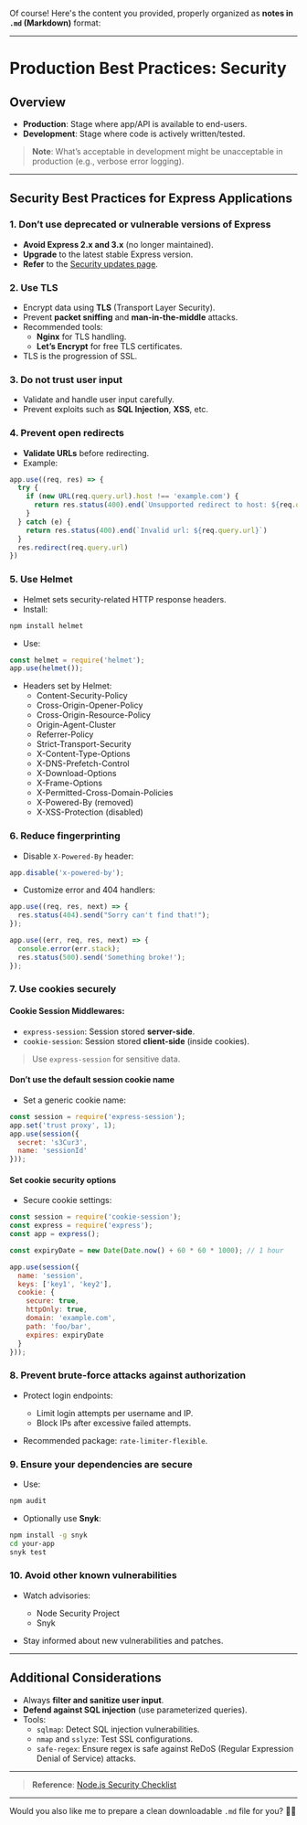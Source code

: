 Of course! Here's the content you provided, properly organized as **notes in `.md` (Markdown)** format:

---

# Production Best Practices: Security

## Overview

- **Production**: Stage where app/API is available to end-users.
- **Development**: Stage where code is actively written/tested.

> **Note**: What’s acceptable in development might be unacceptable in production (e.g., verbose error logging).

---
## Security Best Practices for Express Applications

### 1. Don’t use deprecated or vulnerable versions of Express
- **Avoid Express 2.x and 3.x** (no longer maintained).
- **Upgrade** to the latest stable Express version.
- **Refer** to the [Security updates page](https://expressjs.com/en/advanced/best-practice-security.html).

### 2. Use TLS
- Encrypt data using **TLS** (Transport Layer Security).
- Prevent **packet sniffing** and **man-in-the-middle** attacks.
- Recommended tools:
  - **Nginx** for TLS handling.
  - **Let’s Encrypt** for free TLS certificates.
- TLS is the progression of SSL.

### 3. Do not trust user input
- Validate and handle user input carefully.
- Prevent exploits such as **SQL Injection**, **XSS**, etc.

### 4. Prevent open redirects
- **Validate URLs** before redirecting.
- Example:

```javascript
app.use((req, res) => {
  try {
    if (new URL(req.query.url).host !== 'example.com') {
      return res.status(400).end(`Unsupported redirect to host: ${req.query.url}`)
    }
  } catch (e) {
    return res.status(400).end(`Invalid url: ${req.query.url}`)
  }
  res.redirect(req.query.url)
})
```

### 5. Use Helmet
- Helmet sets security-related HTTP response headers.
- Install:

```bash
npm install helmet
```

- Use:

```javascript
const helmet = require('helmet');
app.use(helmet());
```

- Headers set by Helmet:
  - Content-Security-Policy
  - Cross-Origin-Opener-Policy
  - Cross-Origin-Resource-Policy
  - Origin-Agent-Cluster
  - Referrer-Policy
  - Strict-Transport-Security
  - X-Content-Type-Options
  - X-DNS-Prefetch-Control
  - X-Download-Options
  - X-Frame-Options
  - X-Permitted-Cross-Domain-Policies
  - X-Powered-By (removed)
  - X-XSS-Protection (disabled)

### 6. Reduce fingerprinting
- Disable `X-Powered-By` header:

```javascript
app.disable('x-powered-by');
```

- Customize error and 404 handlers:

```javascript
app.use((req, res, next) => {
  res.status(404).send("Sorry can't find that!");
});

app.use((err, req, res, next) => {
  console.error(err.stack);
  res.status(500).send('Something broke!');
});
```

### 7. Use cookies securely

#### Cookie Session Middlewares:
- `express-session`: Session stored **server-side**.
- `cookie-session`: Session stored **client-side** (inside cookies).

> Use `express-session` for sensitive data.

#### Don’t use the default session cookie name
- Set a generic cookie name:

```javascript
const session = require('express-session');
app.set('trust proxy', 1);
app.use(session({
  secret: 's3Cur3',
  name: 'sessionId'
}));
```

#### Set cookie security options
- Secure cookie settings:

```javascript
const session = require('cookie-session');
const express = require('express');
const app = express();

const expiryDate = new Date(Date.now() + 60 * 60 * 1000); // 1 hour

app.use(session({
  name: 'session',
  keys: ['key1', 'key2'],
  cookie: {
    secure: true,
    httpOnly: true,
    domain: 'example.com',
    path: 'foo/bar',
    expires: expiryDate
  }
}));
```

### 8. Prevent brute-force attacks against authorization
- Protect login endpoints:
  - Limit login attempts per username and IP.
  - Block IPs after excessive failed attempts.

- Recommended package: `rate-limiter-flexible`.

### 9. Ensure your dependencies are secure
- Use:

```bash
npm audit
```

- Optionally use **Snyk**:

```bash
npm install -g snyk
cd your-app
snyk test
```

### 10. Avoid other known vulnerabilities
- Watch advisories:
  - Node Security Project
  - Snyk

- Stay informed about new vulnerabilities and patches.

---
## Additional Considerations

- Always **filter and sanitize user input**.
- **Defend against SQL injection** (use parameterized queries).
- Tools:
  - `sqlmap`: Detect SQL injection vulnerabilities.
  - `nmap` and `sslyze`: Test SSL configurations.
  - `safe-regex`: Ensure regex is safe against ReDoS (Regular Expression Denial of Service) attacks.

---

> **Reference**: [Node.js Security Checklist](https://blog.risingstack.com/node-js-security-checklist/)

---

Would you also like me to prepare a clean downloadable `.md` file for you? 📄🚀
